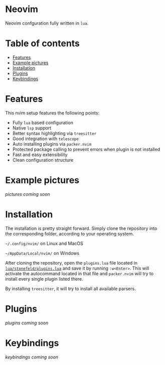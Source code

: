 # Neovim
Neovim confguration fully written in `lua`.

# Table of contents
* [Features](#features)
* [Example pictures](#example-pictures)
* [Installation](#installation)
* [Plugins](#plugins)
* [Keybindings](#keybindings)

# Features
This nvim setup features the following points:
* Fully `lua` based configuration
* Native `lsp` support
* Better syntax highlighting via `treesitter`
* Good integration with `telescope`
* Auto installing plugins via `packer.nvim`
* Protected package calling to prevent errors when plugin is not installed
* Fast and easy extensibility
* Clean configuration structure

# Example pictures
*pictures coming soon*

# Installation
The installation is pretty straight forward. Simply clone the repository into the corresponding folder, according to your operating system.

`~/.config/nvim/` on Linux and MacOS

`~/AppData/Local/nvim/` on Windows

After cloning the repository, open the `plugins.lua` file located in [`lua/stonefeld/plugins.lua`](https://github.com/stonefeld/nvim/tree/master/lua/stonefeld/plugins.lua) and save it by running `:w<Enter>`. This will activate the autocommand located in that file and `packer.nvim` will try to install every single plugin listed there.

By installing `treesitter`, it will try to install all available parsers.

# Plugins
*plugins coming soon*

# Keybindings
*keybindings coming soon*
